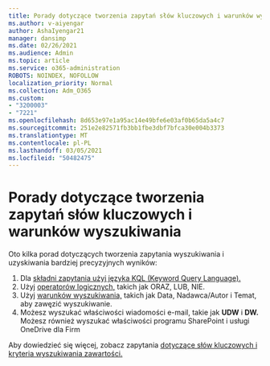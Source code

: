 ```yaml
---
title: Porady dotyczące tworzenia zapytań słów kluczowych i warunków wyszukiwania
ms.author: v-aiyengar
author: AshaIyengar21
manager: dansimp
ms.date: 02/26/2021
ms.audience: Admin
ms.topic: article
ms.service: o365-administration
ROBOTS: NOINDEX, NOFOLLOW
localization_priority: Normal
ms.collection: Adm_O365
ms.custom:
- "3200003"
- "7221"
ms.openlocfilehash: 8d653e97e1a95ac14e49bfe6e03af0b65da5a4c7
ms.sourcegitcommit: 251e2e82571fb3bb1fbe3dbf7bfca30e004b3373
ms.translationtype: MT
ms.contentlocale: pl-PL
ms.lasthandoff: 03/05/2021
ms.locfileid: "50482475"
---
```

# <a name="tips-for-building-keyword-queries-and-search-conditions"></a>Porady dotyczące tworzenia zapytań słów kluczowych i warunków wyszukiwania

Oto kilka porad dotyczących tworzenia zapytania wyszukiwania i uzyskiwania bardziej precyzyjnych wyników:

1. Dla [składni zapytania użyj języka KQL (Keyword Query Language).](https://go.microsoft.com/fwlink/?linkid=2101591)
1. Użyj [operatorów logicznych,](https://go.microsoft.com/fwlink/?linkid=2101592) takich jak ORAZ, LUB, NIE.
1. Użyj [warunków wyszukiwania,](https://go.microsoft.com/fwlink/?linkid=2102410) takich jak Data, Nadawca/Autor i Temat, aby zawęzić wyszukiwanie.
1. Możesz wyszukać właściwości wiadomości e-mail, takie jak **UDW** i **DW.** Możesz również wyszukać właściwości programu SharePoint i usługi OneDrive dla Firm

Aby dowiedzieć się więcej, zobacz zapytania [dotyczące słów kluczowych i kryteria wyszukiwania zawartości.](https://go.microsoft.com/fwlink/?linkid=2102411)
